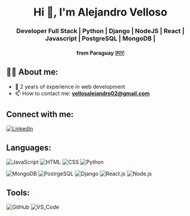 <div>
  <h1 align="center">Hi 👋, I'm Alejandro Velloso</h1>

  <h3 align="center">Developer Full Stack | Python | Django | NodeJS | React | Javascript | PostgreSQL | MongoDB | </h3>
  <h4 align="center">from Paraguay 🇵🇾</h4>


  ## 👨‍💻 About me:
  - 💼 2 years of experience in web development <br>
  - 📫 How to contact me: <b>vellosalejandro02@gmail.com</b><br>
  
  ## Connect with me:
  [![LinkedIn](https://img.shields.io/badge/-LinkedIn-0077B5?style=for-the-badge&logo=linkedin&logoColor=white)](https://www.linkedin.com/in/alejandro-velloso-56674b2b8/)

  ## Languages:
  
  ![JavaScript](https://img.shields.io/badge/-JavaScript-F7DF1E?style=for-the-badge&logo=javascript&logoColor=black)
  ![HTML](https://img.shields.io/badge/-HTML-E34F26?style=for-the-badge&logo=html5&logoColor=white)
  ![CSS](https://img.shields.io/badge/-CSS-1572B6?style=for-the-badge&logo=css3&logoColor=white)
  ![Python](https://img.shields.io/badge/Python-14354C?style=for-the-badge&logo=python&logoColor=F7DF1E)

  ![MongoDB](https://img.shields.io/badge/-MongoDB-47A248?style=for-the-badge&logo=mongodb&logoColor=white)
  ![PostrgeSQL](https://img.shields.io/badge/PostgreSQL-316192?style=for-the-badge&logo=postgresql&logoColor=white)
  ![Django](https://img.shields.io/badge/Django-092E20?style=for-the-badge&logo=django&logoColor=green)
  ![React.js](https://img.shields.io/badge/-React.js-20232A?style=for-the-badge&logo=react&logoColor=61DAFB)
  ![Node.js](https://img.shields.io/badge/-Node.js-339933?style=for-the-badge&logo=node.js&logoColor=white)
    
  
  ## Tools:
  ![GitHub](https://img.shields.io/badge/GitHub-100000?style=for-the-badge&logo=github&logoColor=white)
  ![VS_Code](https://img.shields.io/badge/VS_Code-0078D4?style=for-the-badge&logo=visual%20studio%20code&logoColor=white)


  

</div>
